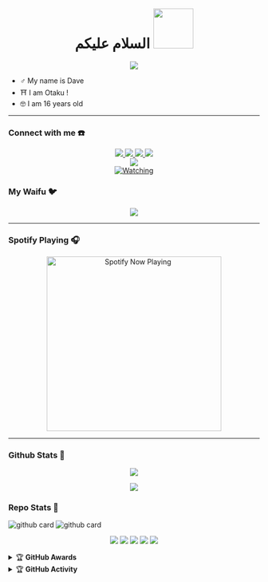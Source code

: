 <h1 align="center">السلام عليكم <img src="https://user-images.githubusercontent.com/1303154/88677602-1635ba80-d120-11ea-84d8-d263ba5fc3c0.gif" width="80px" alt=""><br></h1>
<p align="center">
  <img src="https://telegra.ph/file/9cb600761a5f2636aa48c.jpg" />
</p>

<p align="center">

- ♂️ My name is Dave
- ⛩️ I am Otaku !
- 🤓 I am 16 years old
</p>

------
### Connect with me ☎️
<p align="center">
  <a href="https://instagram.com/Juaan1991"><img src="https://img.shields.io/badge/Instagram-E4405F?style=for-the-badge&logo=instagram&logoColor=white"/> 
  <a href="https://wa.me/62887435006141?text=Hi%20Bang Dave"><img src="https://img.shields.io/badge/WhatsApp-25D366?style=for-the-badge&logo=whatsapp&logoColor=white" />
  <a href="https://www.facebook.com/OFFCIAL76"><img src="https://img.shields.io/badge/Facebook-%234267B2.svg?&style=for-the-badge&logo=facebook&logoColor=white" />
  <a href="https://t.me/RioDxD"><img src="https://img.shields.io/badge/Telegram-%230088cc.svg?&style=for-the-badge&logo=telegram&logoColor=white" /> <br>
  <a href="tiktok.com/@Eichii01"><img src="https://img.shields.io/badge/Tiktok-Dave-010101?style=for-the-badge&logo=tiktok&logoColor=white&link=tiktok.com/@Eichii01" /><br>
  <a name=Eichii01&label=VIEWS&style=flat-square&color=orange" />
  <a href="https://komarev.com/ghpvc/?username=Eichii01&color=blue&style=flat-square&label=Profile+Views"><img title="Watching" src="https://komarev.com/ghpvc/?username=Eichii01&color=green&style=flat-square&label=Profile+View"></a>
</p>

### My Waifu 🐦
<p align="center">
  <img src="https://telegra.ph/file/0217d9f38a4af7f36a3d0.jpg" />
</p>

------

### Spotify Playing 🎧

<p align="center">
  <a href="https://open.spotify.com/track/4LRPiXqCikLlN15c3yImP7?si=ha09CQFbT5-gpzjGKP9MLQ&utm_source=copy-link" target="_blank"><img src="https://now-playing-on-spotify.vercel.app/api/spotify" alt="Spotify Now Playing" width="350"/></a>
</p>

------

### Github Stats 🚀

<p align="center"><a href="https://github.com/DaveCrazon"><img src="https://github-readme-stats.vercel.app/api?username=DaveCrazon&show_icons=true&theme=radical"></a></p>
<p align="center"><a href="https://github.com/DaveCrazon"><img src="https://github-readme-stats.vercel.app/api/top-langs/?username=DaveCrazon&theme=radical&layout=compact"></a></p> 

### Repo Stats 🔭
![github card](https://github-readme-stats.vercel.app/api/pin/?username=DaveCrazon&repo=database&theme=dark)
![github card](https://github-readme-stats.vercel.app/api/pin/?username=DaveCrazon&repo=Mochi2.0&theme=nightowl)


<p align="center">
    <img src="https://img.shields.io/badge/OS-Linux-blue?&logo=Linux" />
    <img src="https://img.shields.io/badge/OS-Windows-blue?&logo=Windows" />
    <img src="https://img.shields.io/badge/IDE-Xcode-blue?&logo=xcode" />
    <img src="https://img.shields.io/badge/Text%20Editor-Visual%20Studio%20Code-blue?&logo=visual%20studio%20code&logoColor=blue" />
    <img src="https://img.shields.io/badge/Sublime%20Text-gray?&logo=Sublime-Text" />
</p>
<details>
    <summary>&#127942 <b>GitHub Awards</b></summary><br/>

![Github Trophy](https://github-profile-trophy.vercel.app/?username=DaveCrazon)

</details>

<details>
    <summary>&#127942 <b>GitHub Activity</b></summary><br/>

![Metrics](https://metrics.lecoq.io/DaveCrazon)

</details> 

